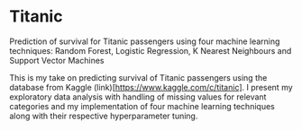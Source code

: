 # Titanic
Prediction of survival for Titanic passengers using four machine learning techniques: Random Forest, Logistic Regression, K Nearest Neighbours and Support Vector Machines

This is my take on predicting survival of Titanic passengers using the database from Kaggle (link)[https://www.kaggle.com/c/titanic]. I present my exploratory data analysis with handling of missing values for relevant categories and my implementation of four machine learning techniques along with their respective hyperparameter tuning.
